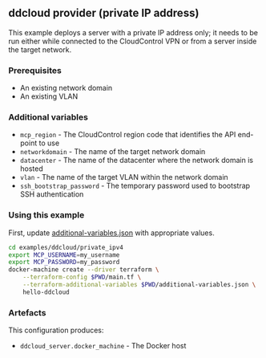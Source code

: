 ## ddcloud provider (private IP address)

This example deploys a server with a private IP address only; it needs to be run either while connected to the CloudControl VPN or from a server inside the target network.

### Prerequisites

* An existing network domain
* An existing VLAN

### Additional variables

* `mcp_region` - The CloudControl region code that identifies the API end-point to use
* `networkdomain` - The name of the target network domain
* `datacenter` - The name of the datacenter where the network domain is hosted
* `vlan` - The name of the target VLAN within the network domain
* `ssh_bootstrap_password` - The temporary password used to bootstrap SSH authentication

### Using this example

First, update [additional-variables.json](additional-variables.json) with appropriate values.

```bash
cd examples/ddcloud/private_ipv4
export MCP_USERNAME=my_username
export MCP_PASSWORD=my_password
docker-machine create --driver terraform \
	--terraform-config $PWD/main.tf \
	--terraform-additional-variables $PWD/additional-variables.json \
	hello-ddcloud
```

### Artefacts

This configuration produces:

* `ddcloud_server.docker_machine` - The Docker host
